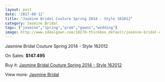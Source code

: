 ```yaml
---
layout: post
date: '2017-08-12'
title: "Jasmine Bridal Couture Spring 2014 - Style 162012"
category: Jasmine Bridal
tags: ["jasmine","spring","prom","gowns","wedding"]
image: http://www.idealgown.com/10278-thickbox_default/jasmine-bridal-couture-spring-2014-style-162012.jpg
---
```

Jasmine Bridal Couture Spring 2014 - Style 162012

On Sales: **$147.495**
<a href="https://www.idealgown.com/en/jasmine-bridal/4227-jasmine-bridal-couture-spring-2014-style-162012.html"><amp-img layout="responsive" width="600" height="600" src="//www.idealgown.com/10278-thickbox_default/jasmine-bridal-couture-spring-2014-style-162012.jpg" alt="Jasmine Bridal Couture Spring 2014 - Style 162012 0" /></a>
<a href="https://www.idealgown.com/en/jasmine-bridal/4227-jasmine-bridal-couture-spring-2014-style-162012.html"><amp-img layout="responsive" width="600" height="600" src="//www.idealgown.com/10280-thickbox_default/jasmine-bridal-couture-spring-2014-style-162012.jpg" alt="Jasmine Bridal Couture Spring 2014 - Style 162012 1" /></a>
<a href="https://www.idealgown.com/en/jasmine-bridal/4227-jasmine-bridal-couture-spring-2014-style-162012.html"><amp-img layout="responsive" width="600" height="600" src="//www.idealgown.com/10279-thickbox_default/jasmine-bridal-couture-spring-2014-style-162012.jpg" alt="Jasmine Bridal Couture Spring 2014 - Style 162012 2" /></a>

Buy it: [Jasmine Bridal Couture Spring 2014 - Style 162012](https://www.idealgown.com/en/jasmine-bridal/4227-jasmine-bridal-couture-spring-2014-style-162012.html "Jasmine Bridal Couture Spring 2014 - Style 162012")

View more: [Jasmine Bridal](https://www.idealgown.com/en/50-jasmine-bridal "Jasmine Bridal")